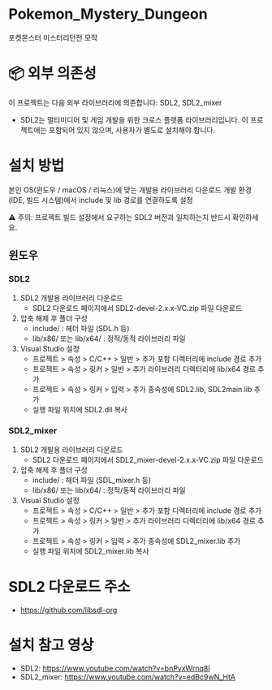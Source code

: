# Pokemon_Mystery_Dungeon
포켓몬스터 미스터리던전 모작

# 📦 외부 의존성
이 프로젝트는 다음 외부 라이브러리에 의존합니다: SDL2, SDL2_mixer
- SDL2는 멀티미디어 및 게임 개발을 위한 크로스 플랫폼 라이브러리입니다.
이 프로젝트에는 포함되어 있지 않으며, 사용자가 별도로 설치해야 합니다.

# 설치 방법
본인 OS(윈도우 / macOS / 리눅스)에 맞는 개발용 라이브러리 다운로드
개발 환경(IDE, 빌드 시스템)에서 include 및 lib 경로를 연결하도록 설정

⚠ 주의: 프로젝트 빌드 설정에서 요구하는 SDL2 버전과 일치하는지 반드시 확인하세요.
## 윈도우
### SDL2
1. SDL2 개발용 라이브러리 다운로드
    - SDL2 다운로드 페이지에서 SDL2-devel-2.x.x-VC.zip 파일 다운로드
2. 압축 해제 후 폴더 구성
    - include/ : 헤더 파일 (SDL.h 등)
    - lib/x86/ 또는 lib/x64/ : 정적/동적 라이브러리 파일
3. Visual Studio 설정
    - 프로젝트 > 속성 > C/C++ > 일반 > 추가 포함 디렉터리에 include 경로 추가
    - 프로젝트 > 속성 > 링커 > 일반 > 추가 라이브러리 디렉터리에 lib/x64 경로 추가
    - 프로젝트 > 속성 > 링커 > 입력 > 추가 종속성에 SDL2.lib, SDL2main.lib 추가
    - 실행 파일 위치에 SDL2.dll 복사

### SDL2_mixer
1. SDL2 개발용 라이브러리 다운로드
    - SDL2 다운로드 페이지에서 SDL2_mixer-devel-2.x.x-VC.zip 파일 다운로드
2. 압축 해제 후 폴더 구성
    - include/ : 헤더 파일 (SDL_mixer.h 등)
    - lib/x86/ 또는 lib/x64/ : 정적/동적 라이브러리 파일
3. Visual Studio 설정
    - 프로젝트 > 속성 > C/C++ > 일반 > 추가 포함 디렉터리에 include 경로 추가
    - 프로젝트 > 속성 > 링커 > 일반 > 추가 라이브러리 디렉터리에 lib/x64 경로 추가
    - 프로젝트 > 속성 > 링커 > 입력 > 추가 종속성에 SDL2_mixer.lib 추가
    - 실행 파일 위치에 SDL2_mixer.lib 복사

# SDL2 다운로드 주소
- https://github.com/libsdl-org

# 설치 참고 영상
- SDL2: https://www.youtube.com/watch?v=bnPvxWrnq8I
- SDL2_mixer: https://www.youtube.com/watch?v=edBc9wN_HtA
